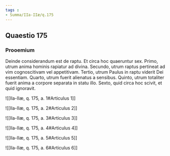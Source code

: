 ```yaml
---
tags : 
- Summa/IIa-IIæ/q.175
---
```


## Quaestio 175

### Prooemium

Deinde considerandum est de raptu. Et circa hoc quaeruntur sex. Primo, utrum anima hominis rapiatur ad divina. Secundo, utrum raptus pertineat ad vim cognoscitivam vel appetitivam. Tertio, utrum Paulus in raptu viderit Dei essentiam. Quarto, utrum fuerit alienatus a sensibus. Quinto, utrum totaliter fuerit anima a corpore separata in statu illo. Sexto, quid circa hoc scivit, et quid ignoravit.

![[IIa-IIæ, q. 175, a. 1#Articulus 1]]

![[IIa-IIæ, q. 175, a. 2#Articulus 2]]

![[IIa-IIæ, q. 175, a. 3#Articulus 3]]

![[IIa-IIæ, q. 175, a. 4#Articulus 4]]

![[IIa-IIæ, q. 175, a. 5#Articulus 5]]

![[IIa-IIæ, q. 175, a. 6#Articulus 6]]

